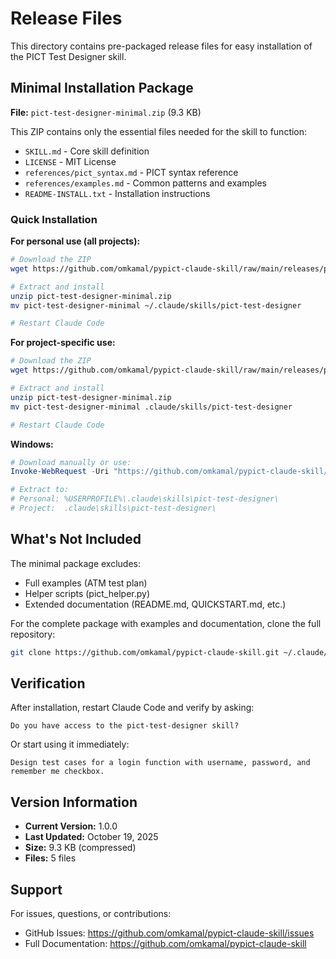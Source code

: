 # Release Files

This directory contains pre-packaged release files for easy installation of the PICT Test Designer skill.

## Minimal Installation Package

**File:** `pict-test-designer-minimal.zip` (9.3 KB)

This ZIP contains only the essential files needed for the skill to function:

- `SKILL.md` - Core skill definition
- `LICENSE` - MIT License
- `references/pict_syntax.md` - PICT syntax reference
- `references/examples.md` - Common patterns and examples
- `README-INSTALL.txt` - Installation instructions

### Quick Installation

**For personal use (all projects):**
```bash
# Download the ZIP
wget https://github.com/omkamal/pypict-claude-skill/raw/main/releases/pict-test-designer-minimal.zip

# Extract and install
unzip pict-test-designer-minimal.zip
mv pict-test-designer-minimal ~/.claude/skills/pict-test-designer

# Restart Claude Code
```

**For project-specific use:**
```bash
# Download the ZIP
wget https://github.com/omkamal/pypict-claude-skill/raw/main/releases/pict-test-designer-minimal.zip

# Extract and install
unzip pict-test-designer-minimal.zip
mv pict-test-designer-minimal .claude/skills/pict-test-designer

# Restart Claude Code
```

**Windows:**
```powershell
# Download manually or use:
Invoke-WebRequest -Uri "https://github.com/omkamal/pypict-claude-skill/raw/main/releases/pict-test-designer-minimal.zip" -OutFile "pict-test-designer-minimal.zip"

# Extract to:
# Personal: %USERPROFILE%\.claude\skills\pict-test-designer\
# Project:  .claude\skills\pict-test-designer\
```

## What's Not Included

The minimal package excludes:
- Full examples (ATM test plan)
- Helper scripts (pict_helper.py)
- Extended documentation (README.md, QUICKSTART.md, etc.)

For the complete package with examples and documentation, clone the full repository:
```bash
git clone https://github.com/omkamal/pypict-claude-skill.git ~/.claude/skills/pict-test-designer
```

## Verification

After installation, restart Claude Code and verify by asking:
```
Do you have access to the pict-test-designer skill?
```

Or start using it immediately:
```
Design test cases for a login function with username, password, and remember me checkbox.
```

## Version Information

- **Current Version:** 1.0.0
- **Last Updated:** October 19, 2025
- **Size:** 9.3 KB (compressed)
- **Files:** 5 files

## Support

For issues, questions, or contributions:
- GitHub Issues: https://github.com/omkamal/pypict-claude-skill/issues
- Full Documentation: https://github.com/omkamal/pypict-claude-skill
